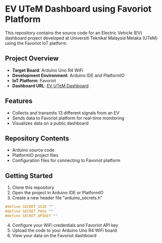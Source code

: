 # EV UTeM Dashboard using Favoriot Platform

This repository contains the source code for an Electric Vehicle (EV) dashboard project developed at Universiti Teknikal Malaysia Melaka (UTeM) using the Favoriot IoT platform.

## Project Overview

- **Target Board**: Arduino Uno R4 WiFi
- **Development Environment**: Arduino IDE and PlatformIO
- **IoT Platform**: Favoriot
- **Dashboard URL**: [EV UTeM Dashboard](https://platform.favoriot.com/public/QTt51mKlLJzuD6nyV1qffSbNNaR03Qhp)

## Features

- Collects and transmits 13 different signals from an EV
- Sends data to Favoriot platform for real-time monitoring
- Visualizes data on a public dashboard

## Repository Contents

- Arduino source code
- PlatformIO project files
- Configuration files for connecting to Favoriot platform

## Getting Started

1. Clone this repository
2. Open the project in Arduino IDE or PlatformIO
3. Create a new header file "arduino_secrets.h"
   
```cpp
#define SECRET_SSID ""
#define SECRET_PASS ""
#define SECRET_APIKEY ""
```
4. Configure your WiFi credentials and Favoriot API key
5. Upload the code to your Arduino Uno R4 WiFi board
6. View your data on the Favoriot dashboard

